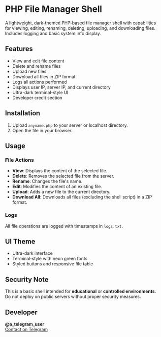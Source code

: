 # PHP File Manager Shell

A lightweight, dark-themed PHP-based file manager shell with capabilities for viewing, editing, renaming, deleting, uploading, and downloading files. Includes logging and basic system info display.

## Features

- View and edit file content
- Delete and rename files
- Upload new files
- Download all files in ZIP format
- Logs all actions performed
- Displays user IP, server IP, and current directory
- Ultra-dark terminal-style UI
- Developer credit section

## Installation

1. Upload `anyname.php` to your server or localhost directory.
2. Open the file in your browser.

## Usage

### File Actions

- **View**: Displays the content of the selected file.
- **Delete**: Removes the selected file from the server.
- **Rename**: Changes the file's name.
- **Edit**: Modifies the content of an existing file.
- **Upload**: Adds a new file to the current directory.
- **Download All**: Downloads all files (excluding the shell script) in a ZIP format.

### Logs

All file operations are logged with timestamps in `logs.txt`.

## UI Theme

- Ultra-dark interface
- Terminal-style with neon green fonts
- Styled buttons and responsive file table

## Security Note

This is a basic shell intended for **educational** or **controlled environments**. Do not deploy on public servers without proper security measures.

## Developer

**@a_telegram_user**  
[Contact on Telegram](https://t.me/a_telegram_user)

